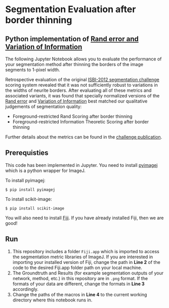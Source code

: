 # Segmentation Evaluation after border thinning
## Python implementation of [Rand error and Variation of Information](https://imagej.net/Segmentation_evaluation_after_border_thinning_-_Script)
The following Jupyter Notebook allows you to evaluate the performance of your segmentation method after thinning the borders of the image segments to 1-pixel width.

Retrospective evaluation of the original [ISBI-2012 segmentation challenge](http://brainiac2.mit.edu/isbi_challenge/) scoring system revealed that it was not sufficiently robust to variations in the widths of neurite borders. After evaluating all of these metrics and associated variants, it was found that specially normalized versions of the [Rand error](https://imagej.net/Rand_error) and [Variation of Information](https://imagej.net/Rand_error) best matched our qualitative judgements of segmentation quality:
* Foreground-restricted Rand Scoring after border thinning
* Foreground-restricted Information Theoretic Scoring after border thinning

Further details about the metrics can be found in the [challenge publication](http://journal.frontiersin.org/article/10.3389/fnana.2015.00142/abstract).

## Prerequisties
This code has been implemented in Jupyter. You need to install [pyimagej](https://pypi.org/project/pyimagej/) which is a python wrapper for ImageJ. 

To install pyimagej:
```
$ pip install pyimagej
```
To install scikit-image:
```
$ pip install scikit-image
```
You will also need to install [Fiji](https://imagej.net/Fiji/Downloads). If you have already installed Fiji, then we are good!

## Run
1. This repository includes a folder `Fiji.app` which is imported to access the segmentation metric libraries of ImageJ. If you are interested in importing your installed version of Fiji, change the path in **Line 2** of the code to the desired Fiji.app folder path on your local machine.
2. The Groundtruth and Results (for example segmentation outputs of your network, method, etc.) in this repository are in `.png` format. If the formats of your data are different, change the formats in **Line 3** accordingly.
3. Change the paths of the macros in **Line 4** to the current working directory where this notebook runs in.
